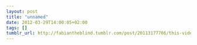 ```yaml
---
layout: post
title: "unnamed"
date: 2012-03-29T14:00:05+02:00
tags: []
tumblr_url: http://fabiantheblind.tumblr.com/post/20113177766/this-video-is-a-glimpse-into-the-future-via
---
```


